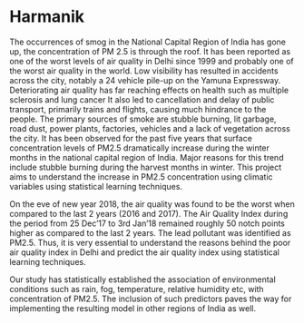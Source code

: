 # Harmanik
The occurrences of smog in the National Capital Region of India has gone up, the concentration of PM 2.5 is through the roof. It has been reported as one of the worst levels of air quality in Delhi since 1999 and probably one of the worst air quality in the world. Low visibility has resulted in accidents across the city, notably a 24 vehicle pile-up on the Yamuna Expressway. Deteriorating air quality has far reaching effects on health such as multiple sclerosis and lung cancer It also led to cancellation and delay of public transport, primarily trains and flights, causing much hindrance to the people. The primary sources of smoke are stubble burning, lit garbage, road dust, power plants, factories, vehicles and a lack of vegetation across the city. It has been observed for the past five years that surface concentration levels of PM2.5 dramatically increase during the winter months in the national capital region of India. Major reasons for this trend include stubble burning during the harvest months in winter. This project aims to understand the increase in PM2.5 concentration using climatic variables using statistical learning techniques.

On the eve of new year 2018, the air quality was found to be the worst when compared to the last 2 years (2016 and 2017). The Air Quality Index during the period from 25 Dec’17 to 3rd Jan’18 remained roughly 50 notch points higher as compared to the last 2 years. The lead pollutant was identified as PM2.5. Thus, it is very essential to understand the reasons behind the poor air quality index in Delhi and predict the air quality index using statistical learning techniques.

Our study has statistically established the association of environmental conditions such as rain, fog, temperature, relative humidity etc, with concentration of PM2.5. The inclusion of such predictors paves the way for implementing the resulting model in other regions of India as well.
